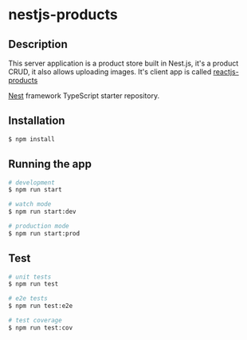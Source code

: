 # nestjs-products

## Description

This server application is a product store built in Nest.js, it's a product CRUD, it also allows uploading images. It's client app is called [reactjs-products](https://github.com/eavelasquez/reactjs-products/)

[Nest](https://github.com/nestjs/nest) framework TypeScript starter repository.

## Installation

```bash
$ npm install
```

## Running the app

```bash
# development
$ npm run start

# watch mode
$ npm run start:dev

# production mode
$ npm run start:prod
```

## Test

```bash
# unit tests
$ npm run test

# e2e tests
$ npm run test:e2e

# test coverage
$ npm run test:cov
```
